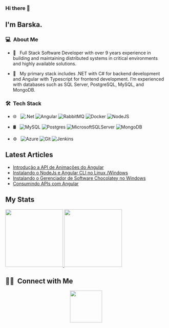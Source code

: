 ### Hi there 👋

## I'm Barska.

### 💻 &nbsp;About Me 

- 🤔 &nbsp; Full Stack Software Developer with over 9 years experience in building and maintaining distributed systems in critical environments and highly available solutions.

- 🤔 &nbsp; My primary stack includes .NET with C# for backend development and Angular with Typescript for frontend development. I’m experienced with databases such as SQL Server, PostgreSQL, MySQL, and MongoDB. 


### 🛠 &nbsp;Tech Stack

- 🌐 &nbsp;
  ![.Net](https://img.shields.io/badge/.NET-5C2D91?style=for-the-badge&logo=.net&logoColor=white)
  ![Angular](https://img.shields.io/badge/angular-%23DD0031.svg?style=for-the-badge&logo=angular&logoColor=white)
  ![RabbitMQ](https://img.shields.io/badge/Rabbitmq-FF6600?style=for-the-badge&logo=rabbitmq&logoColor=white)
  ![Docker](https://img.shields.io/badge/docker-%230db7ed.svg?style=for-the-badge&logo=docker&logoColor=white)
  ![NodeJS](https://img.shields.io/badge/node.js-6DA55F?style=for-the-badge&logo=node.js&logoColor=white)
  
- 🛢 &nbsp;
  ![MySQL](https://img.shields.io/badge/mysql-4479A1.svg?style=for-the-badge&logo=mysql&logoColor=white)
  ![Postgres](https://img.shields.io/badge/postgres-%23316192.svg?style=for-the-badge&logo=postgresql&logoColor=white)
  ![MicrosoftSQLServer](https://img.shields.io/badge/Microsoft%20SQL%20Server-CC2927?style=for-the-badge&logo=microsoft%20sql%20server&logoColor=white)
  ![MongoDB](https://img.shields.io/badge/MongoDB-%234ea94b.svg?style=for-the-badge&logo=mongodb&logoColor=white)
  
- ⚙️ &nbsp;
  ![Azure](https://img.shields.io/badge/azure-%230072C6.svg?style=for-the-badge&logo=microsoftazure&logoColor=white)
  ![Git](https://img.shields.io/badge/git-%23F05033.svg?style=for-the-badge&logo=git&logoColor=white)
  ![Jenkins](https://img.shields.io/badge/jenkins-%232C5263.svg?style=for-the-badge&logo=jenkins&logoColor=white)
  

## Latest Articles
<!-- BLOG-POST-LIST:START -->
- [Introdução a API de Animações do Angular](https://medium.com/@gustavo.barska/introdu%C3%A7%C3%A3o-a-api-de-anima%C3%A7%C3%B5es-do-angular-d1f0fa6ed3f3)
- [Instalando o NodeJs e Angular CLI no Linux /Windows](https://medium.com/@gustavo.barska/instalando-o-nodejs-e-angular-cli-no-linux-windows-ec74c939c4f7)
- [Instalando o Gerenciador de Software Chocolatey no Windows](https://medium.com/@gustavo.barska/instalando-o-gerenciador-de-software-chocolatey-no-windows-d96efa6008c2)
- [Consumindo APIs com Angular](https://medium.com/nerdzao/consumindo-apis-com-angular-c027fb19c664)
<!-- BLOG-POST-LIST:END -->

## My Stats
<p>
<a href="https://github.com/AVS1508">
  <img height="180em" src="https://github-readme-stats.vercel.app/api?username=gbarska&show_icons=true&theme=radical" />
  <img height="180em" src="https://github-readme-stats-eight-theta.vercel.app/api/top-langs/?username=gbarska&theme=radical&layout=compact&exclude_lang=java+r" />
</a>
</p>


##  🤝🏻 &nbsp;Connect with Me

<p align="center">
<a href="https://www.linkedin.com/in/gustavo-barska">
  <img src="https://res.cloudinary.com/dunaqrzuv/image/upload/v1727364123/lbe3pzkf0ulwnxrpacmg.png" width="100" height="100"/>
</a>
<!--
**cdthomp1/cdthomp1** is a ✨ _special_ ✨ repository because its `README.md` (this file) appears on your GitHub profile.


